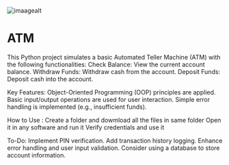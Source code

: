 ![imaagealt](Static/web_page.png)


# ATM
This Python project simulates a basic Automated Teller Machine (ATM) with the following functionalities: 
Check Balance: View the current account balance. 
Withdraw Funds: Withdraw cash from the account. 
Deposit Funds: Deposit cash into the account.

Key Features:
Object-Oriented Programming (OOP) principles are applied.
Basic input/output operations are used for user interaction.
Simple error handling is implemented (e.g., insufficient funds).

How to Use :
Create a folder and dowmload all the files in same folder
Open it in any software and run it
Verify credentials and use it

To-Do:
Implement PIN verification.
Add transaction history logging.
Enhance error handling and user input validation.
Consider using a database to store account information.
